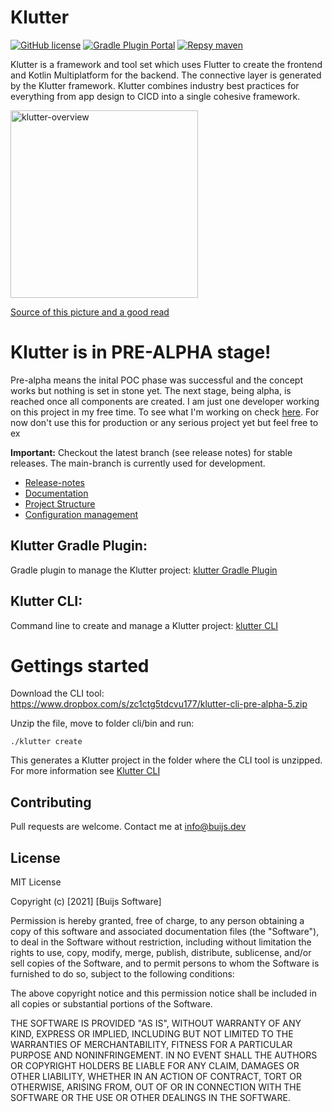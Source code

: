 # Klutter
[![GitHub license](https://img.shields.io/github/license/buijs-dev/klutter)](#License)
[![Gradle Plugin Portal](https://img.shields.io/gradle-plugin-portal/v/dev.buijs.klutter.gradle?color=blueviolet)](https://plugins.gradle.org/plugin/dev.buijs.klutter.gradle)
[![Repsy maven](https://img.shields.io/badge/maven-2022--pre--alpha--5-blue)](https://repsy.io/mvn/buijs-dev/klutter/dev/buijs/klutter/)

Klutter is a framework and tool set which uses Flutter to create the frontend
and Kotlin Multiplatform for the backend. The connective layer is generated
by the Klutter framework. Klutter combines industry best practices
for everything from app design to CICD into a single cohesive framework.

<img src="https://raw.githubusercontent.com/buijs-dev/klutter/main/docs/klutter.png" alt="klutter-overview" width="300"/>

[Source of this picture and a good read](https://littlegnal.github.io/2019-07-09/kmpp_flutter_en)


# Klutter is in PRE-ALPHA stage!
Pre-alpha means the inital POC phase was successful and the concept works but nothing is set in stone yet. 
The next stage, being alpha, is reached once all components are created. I am just one developer working
on this project in my free time. To see what I'm working on check [here](https://github.com/users/buijs-dev/projects/1).
For now don't use this for production or any serious project yet but feel free to ex

<b>Important:</b> Checkout the latest branch (see release notes) for stable releases. 
The main-branch is currently used for development.

- [Release-notes](Release-notes.md)
- [Documentation](https://buijs-dev.github.io/klutter/)
- [Project Structure](docs/doc_project_structure.md)
- [Configuration management](docs/doc_configuration_management.md)

## Klutter Gradle Plugin:
Gradle plugin to manage the Klutter project: [klutter Gradle Plugin](https://github.com/buijs-dev/klutter-gradle)

## Klutter CLI:
Command line to create and manage a Klutter project: [klutter CLI](https://github.com/buijs-dev/klutter-cli)

# Gettings started

Download the CLI tool: https://www.dropbox.com/s/zc1ctg5tdcvu177/klutter-cli-pre-alpha-5.zip

Unzip the file, move to folder cli/bin and run:

```shell
./klutter create
```

This generates a Klutter project in the folder where the CLI tool is unzipped.
For more information see [Klutter CLI](https://buijs-dev.github.io/klutter-cli/)

## Contributing
Pull requests are welcome. Contact me at info@buijs.dev

## License
MIT License

Copyright (c) [2021] [Buijs Software]

Permission is hereby granted, free of charge, to any person obtaining a copy
of this software and associated documentation files (the "Software"), to deal
in the Software without restriction, including without limitation the rights
to use, copy, modify, merge, publish, distribute, sublicense, and/or sell
copies of the Software, and to permit persons to whom the Software is
furnished to do so, subject to the following conditions:

The above copyright notice and this permission notice shall be included in all
copies or substantial portions of the Software.

THE SOFTWARE IS PROVIDED "AS IS", WITHOUT WARRANTY OF ANY KIND, EXPRESS OR
IMPLIED, INCLUDING BUT NOT LIMITED TO THE WARRANTIES OF MERCHANTABILITY,
FITNESS FOR A PARTICULAR PURPOSE AND NONINFRINGEMENT. IN NO EVENT SHALL THE
AUTHORS OR COPYRIGHT HOLDERS BE LIABLE FOR ANY CLAIM, DAMAGES OR OTHER
LIABILITY, WHETHER IN AN ACTION OF CONTRACT, TORT OR OTHERWISE, ARISING FROM,
OUT OF OR IN CONNECTION WITH THE SOFTWARE OR THE USE OR OTHER DEALINGS IN THE
SOFTWARE.
